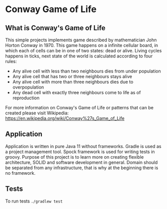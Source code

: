 # Conway Game of Life

## What is Conway's Game of Life
This simple projects implements game described by mathematician John Horton Conway in 1970.
This game happens on a infinite cellular board, in which each of cells can be in one of two states: dead or alive.
Living cycles happens in ticks, next state of the world is calculated according to four rules:
* Any alive cell with less than two neighbours dies from under population
* Any alive cell that has two or three neighbours stays alive
* Any alive cell with more than three neighbours dies due to overpopulation
* Any dead cell with exactly three neighbours come to life as of reproduction

For more information on Conway's Game of Life or patterns that can be created please visit Wikipedia: https://en.wikipedia.org/wiki/Conway%27s_Game_of_Life

## Application
Application is written in pure Java 11 without frameworks. Gradle is used as a project management tool.
Spock framework is used for writing tests in groovy. Purpose of this project is to learn more
on creating flexible architecture, SOLID and software development in general. Domain should be
separated from any infrastructure, that is why at the beginning there is no framework.

## Tests
To run tests `./gradlew test`